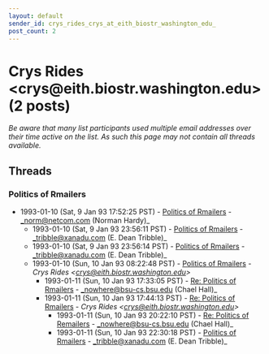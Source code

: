 ```yaml
---
layout: default
sender_id: crys_rides_crys_at_eith_biostr_washington_edu_
post_count: 2
---
```


# Crys Rides <crys<span>@</span>eith.biostr.washington.edu> (2 posts)

_Be aware that many list participants used multiple email addresses over their time active on the list. As such this page may not contain all threads available._

## Threads

### Politics of Rmailers
+ 1993-01-10 (Sat, 9 Jan 93 17:52:25 PST) - [Politics of Rmailers](/archive/1993/01/bed61b51612be177df77678e0b9f8126aee3c1b8ab4ba41a37cf7d744d2639e8) - _norm@netcom.com (Norman Hardy)_
  + 1993-01-10 (Sat, 9 Jan 93 23:56:11 PST) - [Politics of Rmailers](/archive/1993/01/5e228d21ed532be5f4b69d1167f8573507f55cba5fedf4247607eec20b783856) - _tribble@xanadu.com (E. Dean Tribble)_
  + 1993-01-10 (Sat, 9 Jan 93 23:56:14 PST) - [Politics of Rmailers](/archive/1993/01/d97157badde2b213e0e6a79686f7197eb6cca7a43ef3872d8e9a20c24feb5897) - _tribble@xanadu.com (E. Dean Tribble)_
  + 1993-01-10 (Sun, 10 Jan 93 08:22:48 PST) - [Politics of Rmailers](/archive/1993/01/661fd9452af099ec79c18237449494efcb835e5f814521f0f022761840a75173) - _Crys Rides \<crys@eith.biostr.washington.edu\>_
    + 1993-01-11 (Sun, 10 Jan 93 17:33:05 PST) - [Re: Politics of Rmailers](/archive/1993/01/b26b3c227e6afca23ceec39cff54c9cdddd95c402d8292df338b42fd31aed265) - _nowhere@bsu-cs.bsu.edu (Chael Hall)_
    + 1993-01-11 (Sun, 10 Jan 93 17:44:13 PST) - [Re: Politics of Rmailers](/archive/1993/01/daf9f0b5c38478d3e23b8d6297e748c20e586139c53516c6443bbec160f85dc5) - _Crys Rides \<crys@eith.biostr.washington.edu\>_
      + 1993-01-11 (Sun, 10 Jan 93 20:22:10 PST) - [Re: Politics of Remailers](/archive/1993/01/5b57313c3f854cf1b87a5ff86c43e152cd2f5e60d06122b144731c2fc38553bf) - _nowhere@bsu-cs.bsu.edu (Chael Hall)_
      + 1993-01-11 (Sun, 10 Jan 93 22:30:18 PST) - [Politics of Rmailers](/archive/1993/01/d883bff2bb20bb699ed601b7a2264dda6c0dea26d79c1bb69a454b097f0c8f3e) - _tribble@xanadu.com (E. Dean Tribble)_


